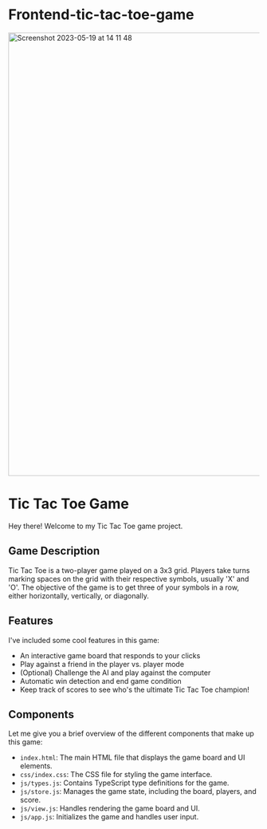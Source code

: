 # Frontend-tic-tac-toe-game

<img width="889" alt="Screenshot 2023-05-19 at 14 11 48" src="https://github.com/DamarisJean/frontend-tic-tac-toe-game/assets/128718325/77527b23-47bc-41a0-9caf-1a11d2805c59">

# Tic Tac Toe Game

Hey there! Welcome to my Tic Tac Toe game project.
## Game Description

Tic Tac Toe is a two-player game played on a 3x3 grid.
Players take turns marking spaces on the grid with their respective symbols, usually 'X' and 'O'.
The objective of the game is to get three of your symbols in a row, either horizontally, vertically, or diagonally.

## Features

I've included some cool features in this game:

- An interactive game board that responds to your clicks
- Play against a friend in the player vs. player mode
- (Optional) Challenge the AI and play against the computer
- Automatic win detection and end game condition
- Keep track of scores to see who's the ultimate Tic Tac Toe champion!

## Components

Let me give you a brief overview of the different components that make up this game:

- `index.html`: The main HTML file that displays the game board and UI elements.
- `css/index.css`: The CSS file for styling the game interface.
- `js/types.js`: Contains TypeScript type definitions for the game.
- `js/store.js`: Manages the game state, including the board, players, and score.
- `js/view.js`: Handles rendering the game board and UI.
- `js/app.js`: Initializes the game and handles user input.


